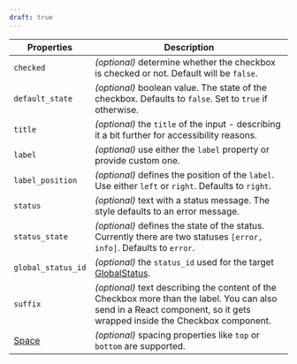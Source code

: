 ```yaml
---
draft: true
---
```


| Properties                                      | Description                                                                                                                                                             |
| ----------------------------------------------- | ----------------------------------------------------------------------------------------------------------------------------------------------------------------------- |
| `checked`                                       | _(optional)_ determine whether the checkbox is checked or not. Default will be `false`.                                                                                 |
| `default_state`                                 | _(optional)_ boolean value. The state of the checkbox. Defaults to `false`. Set to `true` if otherwise.                                                                 |
| `title`                                         | _(optional)_ the `title` of the input - describing it a bit further for accessibility reasons.                                                                          |
| `label`                                         | _(optional)_ use either the `label` property or provide custom one.                                                                                                     |
| `label_position`                                | _(optional)_ defines the position of the `label`. Use either `left` or `right`. Defaults to `right`.                                                                    |
| `status`                                        | _(optional)_ text with a status message. The style defaults to an error message.                                                                                        |
| `status_state`                                  | _(optional)_ defines the state of the status. Currently there are two statuses `[error, info]`. Defaults to `error`.                                                    |
| `global_status_id`                              | _(optional)_ the `status_id` used for the target [GlobalStatus](/uilib/components/global-status).                                                                       |
| `suffix`                                        | _(optional)_ text describing the content of the Checkbox more than the label. You can also send in a React component, so it gets wrapped inside the Checkbox component. |
| [Space](/uilib/components/space#tab-properties) | _(optional)_ spacing properties like `top` or `bottom` are supported.                                                                                                   |
